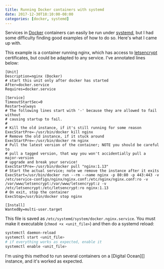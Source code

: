 ```yaml
---
title: Running Docker containers with systemd
date: 2017-12-30T18:10:00-08:00
categories: [docker, systemd]
---
```


Services in [Docker][] containers can easily be run under [systemd][], but I
had some difficulty finding good examples of how to do so. Here's what I came
up with.

This example is a container running nginx, which has access to [letsencrypt][]
certificates, but could be adapted to any service. I've annotated lines below:

```
[Unit]
Description=nginx (Docker)
# start this unit only after docker has started
After=docker.service
Requires=docker.service
 
[Service]
TimeoutStartSec=0
Restart=always
# The following lines start with '-' because they are allowed to fail without
# causing startup to fail.
#
# Kill the old instance, if it's still running for some reason
ExecStartPre=-/usr/bin/docker kill nginx
# Remove the old instance, if it stuck around
ExecStartPre=-/usr/bin/docker rm nginx
# Pull the latest version of the container; NOTE you should be careful to
# pull a tagged version, that way you won't accidentially pull a major-version
# upgrade and break your service!
ExecStartPre=-/usr/bin/docker pull "nginx:1.13"
# Start the actual service; note we remove the instance after it exits
ExecStart=/usr/bin/docker run --rm --name nginx -p 80:80 -p 443:443 -v /etc/service-configs/nginx/nginx.conf:/etc/nginx/nginx.conf:ro -v /var/www/letsencrypt:/var/www/letsencrypt:z -v /etc/letsencrypt:/etc/letsencrypt:ro nginx:1.13
# On exit, stop the container
ExecStop=/usr/bin/docker stop nginx
 
[Install]
WantedBy=multi-user.target
```

This file is saved as `/etc/systemd/system/docker.nginx.service`. You must make
it executable (`chmod +x <unit_file>`) and then do a systemd reload:

```bash
systemctl daemon-reload
systemctl start <unit_file>
# if everything works as expected, enable it
systemctl enable <unit_file>
```

I'm using this method to run several containers on a [Digital Ocean][] instance,
and it's worked as expected.

[docker]: https://www.docker.com/
[systemd]: https://freedesktop.org/wiki/Software/systemd/
[letsencrypt]: https://letsencrypt.org
